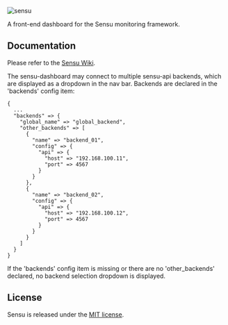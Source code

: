 ![sensu](https://raw.github.com/sensu/sensu/master/sensu-logo.png)

A front-end dashboard for the Sensu monitoring framework.

## Documentation
  Please refer to the [Sensu Wiki](https://github.com/sensu/sensu-dashboard/wiki).
  
  The sensu-dashboard may connect to multiple sensu-api backends, which are displayed as a dropdown in the nav bar.
  Backends are declared in the 'backends' config item:
```
{
  ...
  "backends" => {
    "global_name" => "global_backend",
    "other_backends" => [
      {
        "name" => "backend_01",
        "config" => {
          "api" => {
            "host" => "192.168.100.11",
            "port" => 4567
          }
        }
      },
      {
        "name" => "backend_02",
        "config" => {
          "api" => {
            "host" => "192.168.100.12",
            "port" => 4567
          }
        }
      }
    ]
  }
}
```
  If the 'backends' config item is missing or there are no 'other_backends' declared, no backend selection dropdown is displayed.

## License
  Sensu is released under the [MIT license](https://raw.github.com/sensu/sensu-dashboard/master/MIT-LICENSE.txt).
